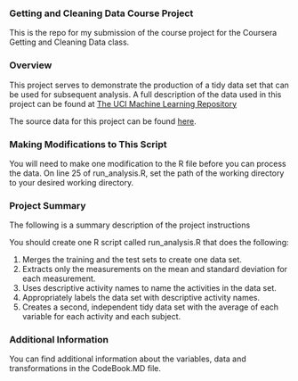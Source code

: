 ### Getting and Cleaning Data Course Project

This is the repo for my submission of the course project for the Coursera Getting and Cleaning Data class.

### Overview

This project serves to demonstrate the production of a tidy data set that can be used for subsequent analysis. A full description of the data used in this project can be found at <a href = http://archive.ics.uci.edu/ml/datasets/Human+Activity+Recognition+Using+Smartphones> The UCI Machine Learning Repository </a>

The source data for this project can be found <a href = https://d396qusza40orc.cloudfront.net/getdata%2Fprojectfiles%2FUCI%20HAR%20Dataset.zip>here</a>.

### Making Modifications to This Script

You will need to make one modification to the R file before you can process the data. On line 25 of run_analysis.R, set the path of the working directory to your desired working directory.

### Project Summary

The following is a summary description of the project instructions

You should create one R script called run_analysis.R that does the following:
<ol>
  <li>Merges the training and the test sets to create one data set.</li>
  <li>Extracts only the measurements on the mean and standard deviation for each measurement.</li>
  <li>Uses descriptive activity names to name the activities in the data set.</li>
  <li>Appropriately labels the data set with descriptive activity names.</li>
  <li>Creates a second, independent tidy data set with the average of each variable for each activity and each subject.
</ol>

### Additional Information

You can find additional information about the variables, data and transformations in the CodeBook.MD file.
